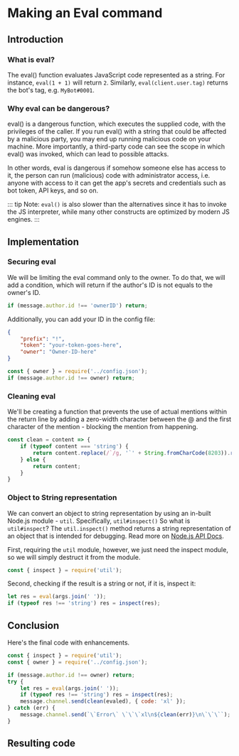 # Making an Eval command

## Introduction

### What is eval?

The eval() function evaluates JavaScript code represented as a string.
For instance, `eval(1 + 1)` will return `2`. Similarly, `eval(client.user.tag)` returns the bot's tag, e.g. `MyBot#0001`.

### Why eval can be dangerous?

eval() is a dangerous function, which executes the supplied code, with the privileges of the caller. If you run eval() with a string that could be affected by a malicious party, you may end up running malicious code on your machine. More importantly, a third-party code can see the scope in which eval() was invoked, which can lead to possible attacks.

In other words, eval is dangerous if somehow someone else has access to it, the person can run (malicious) code with administrator access, i.e. anyone with access to it can get the app's secrets and credentials such as bot token, API keys, and so on.

::: tip
Note: `eval()` is also slower than the alternatives since it has to invoke the JS interpreter, while many other constructs are optimized by modern JS engines.
:::

## Implementation

### Securing eval

We will be limiting the eval command only to the owner.
To do that, we will add a condition, which will return if the author's ID is not equals to the owner's ID.

<!-- eslint-skip -->

```js
if (message.author.id !== 'ownerID') return;
```

Additionally, you can add your ID in the config file:

```json
{
    "prefix": "!",
    "token": "your-token-goes-here",
    "owner": "Owner-ID-here"
}
```

<!-- eslint-skip -->

```js
const { owner } = require('../config.json');
if (message.author.id !== owner) return;
```

### Cleaning eval

We'll be creating a function that prevents the use of actual mentions within the return line by adding a zero-width character between the @ and the first character of the mention - blocking the mention from happening.

<!-- eslint-skip -->

```js
const clean = content => {
    if (typeof content === 'string') {
        return content.replace(/`/g, '`' + String.fromCharCode(8203)).replace(/@/g, '@' + String.fromCharCode(8203));
    } else {
        return content;
    }
}
```

### Object to String representation

We can convert an object to string representation by using an in-built Node.js module - `util`. Specifically, `util#inspect()`
So what is `util#inspect`? The `util.inspect()` method returns a string representation of an object that is intended for debugging.
Read more on [Node.js API Docs](https://nodejs.org/api/util.html#util_util_inspect_object_options).

First, requiring the `util` module, however, we just need the inspect module, so we will simply destruct it from the module.

```js
const { inspect } = require('util');
```

Second, checking if the result is a string or not, if it is, inspect it:

<!-- eslint-skip -->

```js
let res = eval(args.join(' '));
if (typeof res !== 'string') res = inspect(res);
```

## Conclusion

Here's the final code with enhancements.

<!-- eslint-skip -->

```js
const { inspect } = require('util');
const { owner } = require('../config.json');

if (message.author.id !== owner) return;
try {
    let res = eval(args.join(' '));
    if (typeof res !== 'string') res = inspect(res);
    message.channel.send(clean(evaled), { code: 'xl' });
} catch (err) {
    message.channel.send(`\`Error\` \`\`\`xl\n${clean(err)}\n\`\`\``);
}
```

## Resulting code

<resulting-code />
